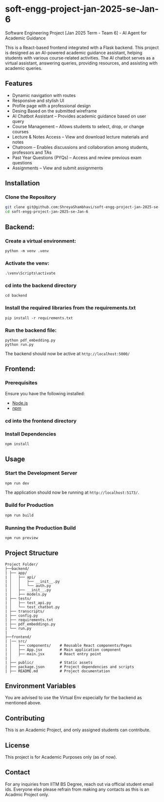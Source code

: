 # soft-engg-project-jan-2025-se-Jan-6
Software Engineering Project [Jan 2025 Term - Team 6] - AI Agent for Academic Guidance 

This is a React-based frontend integrated with a Flask backend. This project is designed as an AI-powered academic guidance assistant, helping students with various course-related activities. The AI chatbot serves as a virtual assistant, answering queries, providing resources, and assisting with academic queries.


## Features
- Dynamic navigation with routes
- Responsive and stylish UI
- Profile page with a professional design
- Desing Based on the submitted wireframe
- AI Chatbot Assistant – Provides academic guidance based on user query
- Course Management – Allows students to select, drop, or change courses
- Lecture & Notes Access – View and download lecture materials and notes
- Chatroom – Enables discussions and collaboration among students, professors and TAs
- Past Year Questions (PYQs) – Access and review previous exam questions
- Assignments – View and submit assignments

## Installation



### Clone the Repository
```sh
git clone git@github.com:ShreyaShambhavi/soft-engg-project-jan-2025-se-Jan-6.git
cd soft-engg-project-jan-2025-se-Jan-6
```

## Backend:

### Create a virtual environment:
```
python -m venv .venv
```

### Activate the venv:
```
.\venv\Scripts\activate
```

### cd into the backend directory
```
cd backend
```
### Install the required libraries from the requirements.txt
```
pip install -r requirements.txt
```

### Run the backend file:
```
python pdf_embedding.py
python run.py
```
The backend should now be active at `http://localhost:5000/`


## Frontend:

### Prerequisites
Ensure you have the following installed:
- [Node.js](https://nodejs.org/)
- [npm](https://www.npmjs.com/) 

### cd into the frontend directory

### Install Dependencies
```sh
npm install

```

## Usage

### Start the Development Server
```sh
npm run dev

```

The application should now be running at `http://localhost:5173/`.

### Build for Production
```sh
npm run build

```

### Running the Production Build
```sh
npm run preview
```

## Project Structure
```
Project Folder/
├──backend/
| ├── app/
| │   ├── api/
| │   │   ├── __init__.py
| │   │   └── auth.py
| │   ├── __init__.py
| │   ├── models.py
| ├── tests/
| │   ├── test_api.py
| │   └── test_chatbot.py
| ├── transcripts/
| ├── config.py
| ├── requirements.txt
| ├── pdf_embeddings.py
| └── run.py
|
├──frontend/
| │── src/
| │   ├── components/    # Reusable React components/Pages
| │   ├── App.jsx        # Main application component
| │   ├── main.jsx       # React entry point
| │
| ├── public/            # Static assets
| ├── package.json       # Project dependencies and scripts
| ├── README.md          # Project documentation
```

## Environment Variables
You are advised to use the Virtual Env especially for the backend as mentioned above.

## Contributing
This is an Academic Project, and only assigned students can contribute.

## License
This project is for Academic Purposes only (as of now).

## Contact
For any inquiries from IITM BS Degree, reach out via official student email ids.
Everyone else please refrain from making any contacts as this is an Acadmic Project only.


